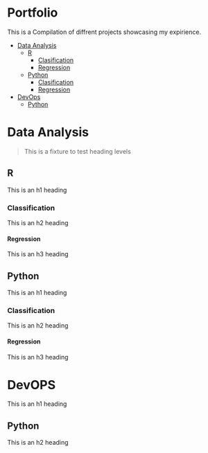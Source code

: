 # Portfolio

This is a Compilation of diffrent projects showcasing my expirience.

- [Data Analysis](#Data-Analysis)
  * [R](#R)
    + [Clasification](#ClassificationR)
    + [Regression](#RegressionR)
  * [Python](#Python)
    + [Clasification](#ClassificationPy)
    + [Regression](#RegressionPy)
- [DevOps](#DevOps)
  * [Python](#Python)


# Data Analysis

> This is a fixture to test heading levels

<!-- toc -->

## R

This is an h1 heading

### Classification

This is an h2 heading

#### Regression

This is an h3 heading

## Python

This is an h1 heading

### Classification

This is an h2 heading

#### Regression

This is an h3 heading

# DevOPS

This is an h1 heading

## Python

This is an h2 heading
